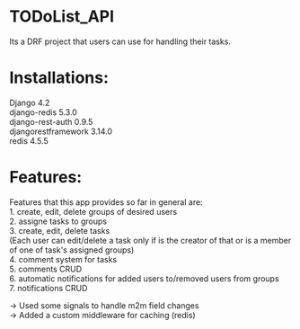 # TODoList_API

Its a DRF project that users can use for handling their tasks.

<h1>Installations:</h1>
Django              4.2<br />
django-redis        5.3.0<br />
django-rest-auth    0.9.5<br />
djangorestframework 3.14.0<br />
redis               4.5.5<br />
<h1>Features:</h1>
Features that this app provides so far in general are:<br />
1. create, edit, delete groups of desired users<br />
2. assigne tasks to groups<br />
3. create, edit, delete tasks<br />
(Each user can edit/delete a task only if is the creator of that or is a member of one of task's assigned groups)<br />
4. comment system for tasks<br />
5. comments CRUD<br />
6. automatic notifications for added users to/removed users from groups<br />
7. notifications CRUD<br />

-> Used some signals to handle m2m field changes<br />
-> Added a custom middleware for caching (redis)
